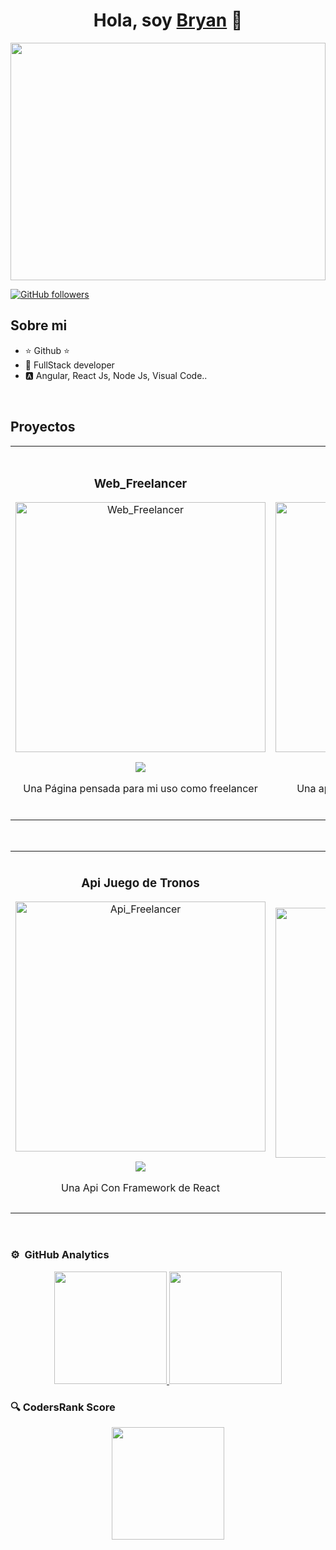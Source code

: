 
<div align="center">
<h1 align="center">Hola, soy <a href="https://www.linkedin.com/in/bryanzavaladev/">Bryan</a> 👋</h1>
</div>

<div align="center">
  <img src="https://imgur.com/cAupVBf.png" style="width:100%; height:380px;">
</div>

[![GitHub followers](https://img.shields.io/github/followers/BryanDZV?style=social)](https://github.com/BryanDZV/BryanDZV)

## Sobre mi

- ⭐ Github  ⭐ 
- 📲 FullStack developer
- 🅰 Angular, React Js, Node Js, Visual Code..

<br>

## Proyectos 
<table>
<tr>
<td width="50%">
<h3 align="center">Web_Freelancer</h3>
<div align="center">
<a href="https://freelancer-codigocondavid.netlify.app/" target="_blank"><img src="https://imgur.com/hs618OQ.png" width="400" alt="Web_Freelancer"></a>
<p>
<a href="https://github.com/BryanDZV/Web_Freelancer" target="_blank">
<img src="https://img.shields.io/badge/CÓDIGO-ff9?style=for-the-badge&logo=github&logoColor=black">
</a>
</p>
<p>Una Página pensada para mi uso como freelancer</p>
</div>
                                                                                      
</td>

<td width="50%">
               <br>
<h3 align="center">Protectora</h3>
<div align="center">                                       
<a href="https://protectora-orcin.vercel.app/portada" target="_blank"><img src="https://i.imgur.com/WWUJADV.png" width="400" alt="Protectora"></a>
<br>
<p>
<a href="https://github.com/BryanDZV/Protectora" target="_blank">
<img src="https://img.shields.io/badge/C%C3%93DIGO-80ffaa?style=for-the-badge&logo=github&logoColor=black">
</a>
</p>
<p>Una aplicación web dedicada a ayudar en la adopción de animales</p>
</div>                                                           
</td>
</tr>
</table>                                                                                 
</div>

<br>

<table>
<tr>
<td width="50%">
<h3 align="center">Api Juego de Tronos</h3>
<div align="center">
<a href="https:https://games-thrones.vercel.app" target="_blank"><img src="https://i.imgur.com/FTKutgR.png" width="400" alt="Api_Freelancer"></a>
<p>
<a href="https://github.com/BryanDZV/Games_thrones" target="_blank">
<img src="https://img.shields.io/badge/CÓDIGO-ff9?style=for-the-badge&logo=github&logoColor=black">
</a>
</p>
<p>Una Api Con Framework de React </p>
</div>

</td>

<td width="50%">
               <br>
<h3 align="center">Blog De Café</h3>
<div align="center">                                       
<a href="https://blogcoffe-codigocondavid.netlify.app/" target="_blank"><img src="https://i.imgur.com/r0ZhBZq.png" width="400" alt="Blog Front"></a>
<br>
<p>
<a href="https://github.com/BryanDZV/Blog_Coffe" target="_blank">
<img src="https://img.shields.io/badge/C%C3%93DIGO-80ffaa?style=for-the-badge&logo=github&logoColor=black">
</a>
</p>
<p>Blog Sobre Café</p>
</div>                                                           
</td>
</tr>
</table>                                                                                 
</div>

<br>

### ⚙️ &nbsp;GitHub Analytics

<p align="center">
<a href="https://github.com/BryanDZV">
  <img height="180em" src="https://github-readme-stats-eight-theta.vercel.app/api?username=BryanDZV&show_icons=true&theme=algolia&include_all_commits=true&count_private=true"/>
  <img height="180em" src="https://github-readme-stats-eight-theta.vercel.app/api/top-langs/?username=BryanDZV&layout=compact&langs_count=8&theme=algolia"/>
</a>
</p>

### 🔍 CodersRank Score

<div align="center">
<a href="https://profile.codersrank.io/user/BryanDZV">
  <img height="180em" src="https://cr-ss-service.azurewebsites.net/api/ScreenShot?widget=summary&username=BryanDZV&show-avatar=true&width=500&style=--header-bg-color:%23000;--border-radius:10px;"/>
</a>
</div>

